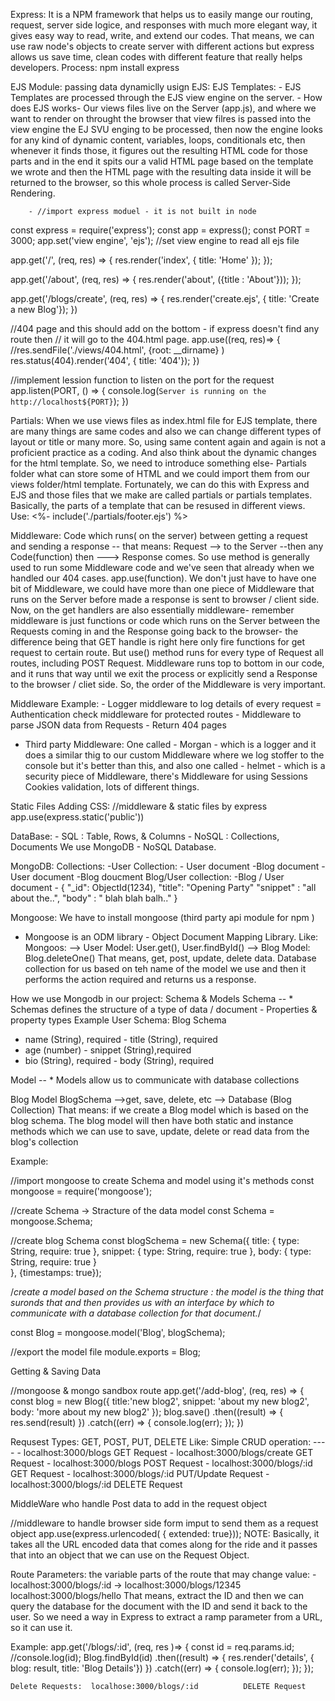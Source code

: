 Express: It is a NPM framework that helps us to easily mange our routing, request, server side logice, and responses with much more elegant way, it gives easy way to read, write, and extend our codes. 
That means, we can use raw node's objects to create server with different actions but express allows us save time, clean codes with different feature that really helps developers. 
Process: npm install express

EJS Module: 
    passing data dynamiclly usign EJS:
EJS Templates: 
    - EJS Templates are processed through the EJS view engine on the server. 
    - How does EJS works- Our views files live on the Server (app.js), and where we want to render on throught the browser that view filres is passed into the view engine the EJ SVU enging to be processed, then now the engine looks for any kind of dynamic content, variables, loops, conditionals etc, then whenever it finds those, it figures out the resulting HTML code for those parts and in the end it spits our a valid HTML page based on the template we wrote and then the HTML  page with the resulting data inside it will be returned to the browser, so this whole process is called Server-Side Rendering.

    
        - //import express moduel - it is not built in node
const express = require('express');
const app = express();
const PORT = 3000;
app.set('view engine', 'ejs');      //set view engine to read all ejs file

app.get('/', (req, res) => {
    res.render('index', { title: 'Home' });
});

app.get('/about', (req, res) => {
    res.render('about', ({title : 'About'}));
});

app.get('/blogs/create', (req, res) => {
    res.render('create.ejs', { title: 'Create a new Blog'});
})

//404 page and this should add on the bottom - if express doesn't find any route then 
// it will go to the 404.html page. 
app.use((req, res)=> {
    //res.sendFile('./views/404.html', {root: __dirname} )
    res.status(404).render('404', { title: '404'});
})

//implement lession function to listen on the port for the request
app.listen(PORT, () => {
    console.log(`Server is running on the http://localhost${PORT}`);
})


Partials: When we use views files as index.html file for EJS template, there are many things are same codes and also we can change different types of layout or title or many more. So, using same content again and again is not a proficient practice as a coding. And also think about the dynamic changes for the html template. So, we need to introduce something else- Partials folder what can store some of HTML and we could import them from our views folder/html template. Fortunately, we can do this with Express and EJS and those files that we make are called partials or partials templates. Basically, the parts of a template that can be resused in different views.
Use: <%- include('./partials/footer.ejs') %>

Middleware: Code which runs( on the server) between getting a request and sending a response -- that means: Request --> to the Server --then any Code(function)  then
---> Response comes. So use method is generally used to run some Middleware code and we've seen that already when we handled our 404 cases. app.use(function).
We don't just have to have one bit of Middleware, we could have more than one piece of Middleware that runs on the Server before made a response is sent to browser / client side. 
Now, on the get handlers are also essentially middleware- remember middleware is just functions or code which runs on the Server between the Requests coming in and the Response going back to the browser- the difference being that GET handle is right here only fire functions for get request to certain route. But use() method runs for every type of Request all routes, including POST Request. Middleware runs top to bottom in our code, and it runs that way until we exit the process or explicitly send a Response to the browser / cliet side. 
So, the order of the Middleware is very important.

Middleware Example: 
    - Logger middleware to log details of every request
    = Authentication check middleware for protected routes
    - Middleware to parse JSON data from Requests
    - Return 404 pages
* Third party Middleware: One called - Morgan -  which is a logger and it does a similar thig to our custom Middleware where we log stoffer to the console but it's better than this, and also one called  - helmet - which is a security piece of Middleware, there's Middleware for using Sessions Cookies validation, lots of different things. 

Static Files
Adding CSS: //middleware & static files by express
app.use(express.static('public'))

DataBase: 
    - SQL : Table, Rows, & Columns
    - NoSQL : Collections, Documents
We use MongoDB - NoSQL Database.

MongoDB:
Collections: 
-User Collection: 
            - User document             -Blog document
            - User document             -Blog doucment
Blog/User collection: 
    -Blog / User document -  {
                            "_id": ObjectId(1234),
                            "title": "Opening Party"
                            "snippet" : "all about the..",
                            "body" : " blah blah balh.."
                              }
            
Mongoose: We have to install mongoose (third party api module for npm )
- Mongoose is an ODM library - Object Document Mapping Library.
Like: Mongoos:  --> User Model: User.get(), User.findById()
                --> Blog Model: Blog.deleteOne()
That means, get, post, update, delete data. Database collection for us based on teh name of the model we use and then it performs the action required and returns us a response. 

How we use Mongodb in our project:  Schema & Models
Schema --
    * Schemas defines the structure of a type of data / document 
        - Properties & property types
Example
User Schema:                                Blog Schema
 - name (String), required                      - title (String), required
 - age (number)                                 - snippet (String),required
 - bio (String), required                       - body (String), required

Model --
    * Models allow us to communicate with database collections

Blog Model
    BlogSchema -->get, save, delete, etc --> Database (Blog Collection)
That means: if we create a Blog model which is based on the blog schema. The blog model will then have both static and instance methods which we can use to save, update, delete or read data from the blog's collection

Example: 

//import mongoose to create Schema and model using it's methods
const mongoose = require('mongoose');

//create Schema -> Stracture of the data model
const Schema = mongoose.Schema;

//create blog Schema
const blogSchema = new Schema({
    title: {
        type: String, 
        require: true
    },
    snippet: {
        type: String, 
        require: true
    },
    body: {
        type: String, 
        require: true
    }   
}, {timestamps: true});

/*create a model based on the Schema structure : the model is the thing that suronds that and 
    then provides us with an interface by which to communicate with a database collection for that
    document.*/

const Blog = mongoose.model('Blog', blogSchema);

//export the model file
module.exports = Blog;

Getting & Saving Data

//mongoose & mongo sandbox route
app.get('/add-blog', (req, res) => {
    const blog = new Blog({
        title:'new blog2',
        snippet: 'about my new blog2',
        body: 'more about my new blog2'
    });
    blog.save()
     .then((result) => {
        res.send(result)
     })
     .catch((err) => {
        console.log(err);
     });
})

Requsest Types: GET, POST, PUT, DELETE
Like: Simple CRUD operation: ----
    - localhost:3000/blogs          GET Request
    - localhost:3000/blogs/create   GET Request
    - localhost:3000/blogs          POST Request
    - localhost:3000/blogs/:id      GET Request
    - localhost:3000/blogs/:id      PUT/Update Request
    - localhost:3000/blogs/:id      DELETE Request

MiddleWare who handle Post data to add in the request object

//middleware to handle browser side form imput to send them as a request object
app.use(express.urlencoded( { extended: true}));
NOTE: Basically, it takes all the URL encoded data that comes along for the ride and it passes that into an object that we can use on the Request Object.

Route Parameters: the variable parts of the route that may change value:
    - localhost:3000/blogs/:id ->   localhost:3000/blogs/12345
                                    localhost:3000/blogs/hello
That means, extract the ID and then we can query the database for the document with the ID and send it back to the user. So we need a way in Express to extract a ramp parameter from a URL, so it can use it.

Example: 
    app.get('/blogs/:id', (req, res )=> {
        const id = req.params.id;
        //console.log(id);
        Blog.findById(id)
            .then((result) => {
                res.render('details', { blog: result, title: 'Blog Details'})
            })
            .catch((err) => {
                console.log(err);
            });
    });

    Delete Requests:  localhose:3000/blogs/:id          DELETE Request


